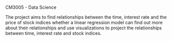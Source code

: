 CM3005 - Data Science

The project aims to find relationships between the time, interest rate and the price of stock indices whether a linear regression model can find out more about their relationships and use visualizations to project the relationships between time, interest rate and stock indices. 

